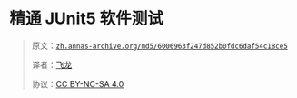 # 精通 JUnit5 软件测试

> 原文：[`zh.annas-archive.org/md5/6006963f247d852b0fdc6daf54c18ce5`](https://zh.annas-archive.org/md5/6006963f247d852b0fdc6daf54c18ce5)
> 
> 译者：[飞龙](https://github.com/wizardforcel)
> 
> 协议：[CC BY-NC-SA 4.0](http://creativecommons.org/licenses/by-nc-sa/4.0/)
